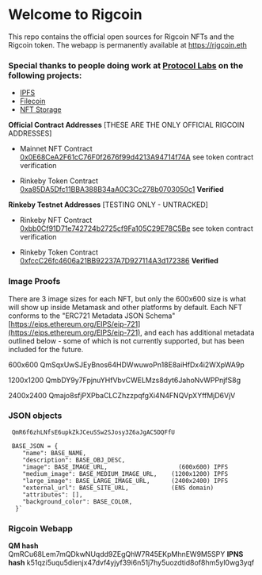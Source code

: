# Welcome to Rigcoin

This repo contains the official open sources for Rigcoin NFTs and the Rigcoin token. The webapp is permanently available at https://rigcoin.eth

### Special thanks to people doing work at [Protocol Labs](https://protocol.ai/) on the following projects:
- [IPFS](https://ipfs.io/) 
- [Filecoin](https://docs.filecoin.io/about-filecoin/ipfs-and-filecoin/)
- [NFT Storage](https://nft.storage/)

**Official Contract Addresses** [THESE ARE THE ONLY OFFICIAL RIGCOIN ADDRESSES]
- Mainnet NFT Contract [0x0E68CeA2F61cC76F0f2676f99d4213A94714f74A](https://rinkeby.etherscan.io/address/0x0E68CeA2F61cC76F0f2676f99d4213A94714f74A) see token contract verification

- Rinkeby Token Contract [0xa85DA5Dfc11BBA388B34aA0C3Cc278b0703050c1](https://rinkeby.etherscan.io/address/0xa85DA5Dfc11BBA388B34aA0C3Cc278b0703050c1) **Verified**


**Rinkeby Testnet Addresses** [TESTING ONLY - UNTRACKED]
- Rinkeby NFT Contract [0xbb0Cf91D71e742724b2725cf9Fa105C29E78C5Be](https://rinkeby.etherscan.io/address/0xbb0Cf91D71e742724b2725cf9Fa105C29E78C5Be) see token contract verification

- Rinkeby Token Contract [0xfccC26fc4606a21BB92237A7D927114A3d172386](https://rinkeby.etherscan.io/address/0xfccC26fc4606a21BB92237A7D927114A3d172386) **Verified**

### Image Proofs

There are 3 image sizes for each NFT, but only the 600x600 size is what
will show up inside Metamask and other platforms by default. Each NFT conforms to the
"ERC721 Metadata JSON Schema" [https://eips.ethereum.org/EIPS/eip-721](https://eips.ethereum.org/EIPS/eip-721), and each has
additional metadata outlined below - some of which is not currently supported, but
has been included for the future.

600x600
     QmSqxUwSJEyBnos64HDWwuwoPn18E8aiHfDx4i2WXpWA9p

1200x1200
     QmbDY9y7FpjnuYHfVbvCWELMzs8dyt6JahoNvWPPnjfS8g

2400x2400
     Qmajo8sfjPXPbaCLCZhzzpqfgXi4N4FNQVpXYffMjD6VjV

### JSON objects

     QmR6f6zhLNfsE6upkZkJCeuSSw2SJosy3Z6aJgAC5DQFfU

     BASE_JSON = {
        "name": BASE_NAME,
        "description": BASE_OBJ_DESC,            
        "image": BASE_IMAGE_URL,                    (600x600) IPFS
        "medium_image": BASE_MEDIUM_IMAGE_URL,    (1200x1200) IPFS
        "large_image": BASE_LARGE_IMAGE_URL,      (2400x2400) IPFS
        "external_url": BASE_SITE_URL,            (ENS domain)
        "attributes": [],
        "background_color": BASE_COLOR,
      }`

### Rigcoin Webapp

**QM hash**  
      QmRCu68Lem7mQDkwNUqdd9ZEgQhW7R45EKpMhnEW9M5SPY
**IPNS hash**
      k51qzi5uqu5dienjx47dvf4yjyf39i6n51j7hy5uozdtid8of8hm5yl0wg3yqf
